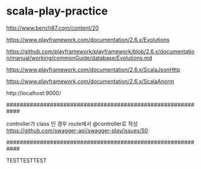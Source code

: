 # scala-play-practice

http://www.bench87.com/content/20

https://www.playframework.com/documentation/2.6.x/Evolutions

https://github.com/playframework/playframework/blob/2.6.x/documentation/manual/working/commonGuide/database/Evolutions.md

https://www.playframework.com/documentation/2.6.x/ScalaJsonHttp

https://www.playframework.com/documentation/2.6.x/ScalaAnorm

http://localhost:9000/

############################################################

controller가 class 인 경우 route에서 @controller로 작성
https://github.com/swagger-api/swagger-play/issues/50

############################################################

TESTTESTTEST


